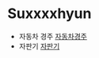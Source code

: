 # Suxxxxhyun

- 자동차 경주 [자동차경주](https://github.com/woowacourse-precourse/java-racingcar-6/pull/2390)
- 자판기 [자판기](https://github.com/woowacourse/java-vendingmachine-precourse/pull/188)
